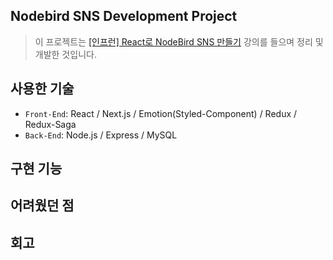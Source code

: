 ## Nodebird SNS Development Project

> 이 프로젝트는 [[인프런] React로 NodeBird SNS 만들기](https://inf.run/kgkk) 강의를 들으며 정리 및 개발한 것입니다.

## 사용한 기술

- `Front-End`: React / Next.js / Emotion(Styled-Component) / Redux / Redux-Saga
- `Back-End`: Node.js / Express / MySQL

## 구현 기능

## 어려웠던 점

## 회고
